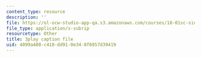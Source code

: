 ```yaml
---
content_type: resource
description: ''
file: https://ol-ocw-studio-app-qa.s3.amazonaws.com/courses/18-01sc-single-variable-calculus-fall-2010/4099a480c418dd910e348f6957d39419_KhwQKE_tld0.srt
file_type: application/x-subrip
resourcetype: Other
title: 3play caption file
uid: 4099a480-c418-dd91-0e34-8f6957d39419
---
```

